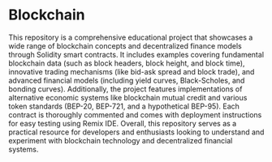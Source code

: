 # Blockchain
This repository is a comprehensive educational project that showcases a wide range of blockchain concepts and decentralized finance models through Solidity smart contracts. It includes examples covering fundamental blockchain data (such as block headers, block height, and block time), innovative trading mechanisms (like bid-ask spread and block trade), and advanced financial models (including yield curves, Black-Scholes, and bonding curves). Additionally, the project features implementations of alternative economic systems like blockchain mutual credit and various token standards (BEP-20, BEP-721, and a hypothetical BEP-95). Each contract is thoroughly commented and comes with deployment instructions for easy testing using Remix IDE. Overall, this repository serves as a practical resource for developers and enthusiasts looking to understand and experiment with blockchain technology and decentralized financial systems.
